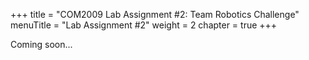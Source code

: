 +++
title = "COM2009 Lab Assignment #2: Team Robotics Challenge"
menuTitle = "Lab Assignment #2"
weight = 2
chapter = true
+++

Coming soon...